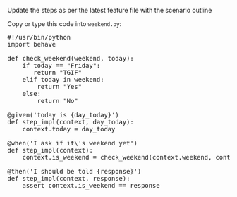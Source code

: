 
Update the steps as per the latest feature file with the scenario outline

Copy or type this code into `weekend.py`:

<pre class="file" data-filename="weekend.py" data-target="replace">
#!/usr/bin/python
import behave

def check_weekend(weekend, today):
    if today == "Friday":
       return "TGIF"
    elif today in weekend:
        return "Yes"
    else:
        return "No"

@given('today is {day_today}')
def step_impl(context, day_today):
    context.today = day_today

@when('I ask if it\'s weekend yet')
def step_impl(context):
    context.is_weekend = check_weekend(context.weekend, context.today)
    
@then('I should be told {response}')
def step_impl(context, response):
    assert context.is_weekend == response

</pre>

